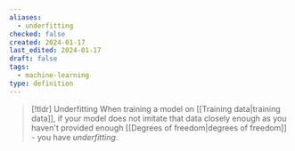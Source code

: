 ```yaml
---
aliases:
  - underfitting
checked: false
created: 2024-01-17
last_edited: 2024-01-17
draft: false
tags:
  - machine-learning
type: definition
---
```

>[!tldr] Underfitting
>When training a model on [[Training data|training data]], if your model does not imitate that data closely enough as you haven't provided enough [[Degrees of freedom|degrees of freedom]] - you have *underfitting*.

